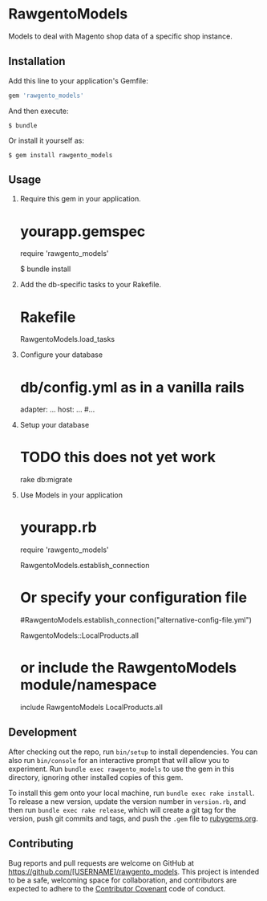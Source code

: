 # RawgentoModels

Models to deal with Magento shop data of a specific shop instance.

## Installation

Add this line to your application's Gemfile:

```ruby
gem 'rawgento_models'
```

And then execute:

    $ bundle

Or install it yourself as:

    $ gem install rawgento_models

## Usage

1. Require this gem in your application.

    # yourapp.gemspec
    require 'rawgento_models'

    $ bundle install

2. Add the db-specific tasks to your Rakefile.

    # Rakefile
    RawgentoModels.load_tasks

3. Configure your database

    # db/config.yml as in a vanilla rails
      adapter: ...
      host: ...
      #...

4. Setup your database

    # TODO this does not yet work
    rake db:migrate

5. Use Models in your application

    # yourapp.rb
    require 'rawgento_models'

    RawgentoModels.establish_connection
    # Or specify your configuration file
    #RawgentoModels.establish_connection("alternative-config-file.yml")

    RawgentoModels::LocalProducts.all
    # or include the RawgentoModels module/namespace
    include RawgentoModels
    LocalProducts.all

## Development

After checking out the repo, run `bin/setup` to install dependencies. You can also run `bin/console` for an interactive prompt that will allow you to experiment. Run `bundle exec rawgento_models` to use the gem in this directory, ignoring other installed copies of this gem.

To install this gem onto your local machine, run `bundle exec rake install`. To release a new version, update the version number in `version.rb`, and then run `bundle exec rake release`, which will create a git tag for the version, push git commits and tags, and push the `.gem` file to [rubygems.org](https://rubygems.org).

## Contributing

Bug reports and pull requests are welcome on GitHub at https://github.com/[USERNAME]/rawgento_models. This project is intended to be a safe, welcoming space for collaboration, and contributors are expected to adhere to the [Contributor Covenant](http://contributor-covenant.org) code of conduct.

